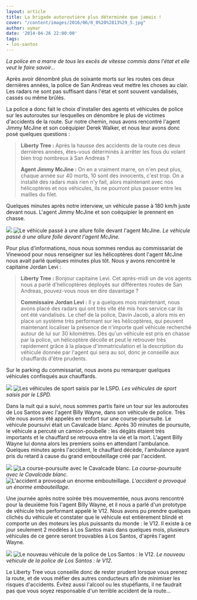 ```yaml
---
layout: article
title: La brigade autoroutière plus déterminée que jamais !
cover: "/content/images/2016/06/0_0%20%2813%29_5.jpg"
author: aymar
date: '2014-04-26 22:00:00'
tags:
- los-santos
---
```


_La police en a marre de tous les excès de vitesse commis dans l'état et elle veut le faire savoir..._

Après avoir dénombré plus de soixante morts sur les routes ces deux dernières années, la police de San Andreas veut mettre les choses au clair. Les radars ne sont pas suffisant dans l'état et sont souvent vandalisés, cassés ou même brûlés.

La police a donc fait le choix d'installer des agents et véhicules de police sur les autoroutes sur lesquelles on dénombre le plus de victimes d'accidents de la route. Sur notre chemin, nous avons rencontré l'agent Jimmy McJine et son coéquipier Derek Walker, et nous leur avons donc posé quelques questions :

> **Liberty Tree :** Après la hausse des accidents de la route ces deux dernières années, êtes-vous déterminés à arrêter les fous du volant bien trop nombreux à San Andreas ?
> 
> **Agent Jimmy McJine :** On en a vraiment marre, on n'en peut plus, chaque année sur 40 morts, 10 sont des innocents, c'est trop. On a installé des radars mais rien n'y fait, alors maintenant avec nos hélicoptères et nos véhicules, ils ne pourront plus passer entre les mailles du filet.

Quelques minutes après notre interview, un véhicule passe à 180 km/h juste devant nous. L'agent Jimmy McJine et son coéquipier le prennent en chasse.

![](/content/images/2016/06/0_0%20%282%29_11.jpg)
![Le véhicule passé à une allure folle devant l'agent McJine.](/content/images/2016/06/0_0%20%281%29_14.jpg)
_Le véhicule passé à une allure folle devant l'agent McJine._

Pour plus d'informations, nous nous sommes rendus au commissariat de Vinewood pour nous renseigner sur les hélicoptères dont l'agent McJine nous avait parlé quelques minutes plus tôt. Nous y avons rencontré le capitaine Jordan Levi :

> **Liberty Tree :** Bonjour capitaine Levi. Cet après-midi un de vos agents nous a parlé d'hélicoptères déployés sur différentes routes de San Andreas, pouvez-vous nous en dire davantage ?
> 
> **Commissaire Jordan Levi :** Il y a quelques mois maintenant, nous avons placé des radars qui ont très vite été mis hors service car ils ont été vandalisés. Le chef de la police, Davin Jacob, a alors mis en place un système très performant sur les hélicoptères, qui peuvent maintenant localiser la présence de n'importe quel véhicule recherché autour de lui sur 30 kilomètres. Dès qu'un véhicule est pris en chasse par la police, un hélicoptère décolle et peut le retrouver très rapidement grâce à la plaque d'immatriculation et la description du véhicule donnée par l'agent qui sera au sol, donc je conseille aux chauffards d'être prudents.

Sur le parking du commissariat, nous avons pu remarquer quelques véhicules confisqués aux chauffards.

![](/content/images/2016/06/0_0%20%286%29_8.jpg)
![Les véhicules de sport saisis par le LSPD.](/content/images/2016/06/0_0%20%284%29_12.jpg)
_Les véhicules de sport saisis par le LSPD._

Dans la nuit qui a suivi, nous sommes partis faire un tour sur les autoroutes de Los Santos avec l'agent Billy Wayne, dans son véhicule de police. Très vite nous avons été appelés en renfort sur une course-poursuite. Le véhicule poursuivi était un Cavalcade blanc. Après 30 minutes de poursuite, le véhicule a percuté un camion-poubelle : les dégâts étaient très importants et le chauffard se retrouva entre la vie et la mort. L'agent Billy Wayne lui donna alors les premiers soins en attendant l'ambulance. Quelques minutes après l'accident, le chauffard décède, l'ambulance ayant pris du retard à cause du grand embouteillage créé par l'accident.

![](/content/images/2016/06/0_0%20%288%29_6.jpg)
![La course-poursuite avec le Cavalcade blanc.](/content/images/2016/06/0_0%20%287%29_6.jpg)
_La course-poursuite avec le Cavalcade blanc._[](/content/images/2016/06/0_0%20%289%29_7.jpg)
![L'accident a provoqué un énorme embouteillage.](/content/images/2016/06/0_0%20%2810%29_6.jpg)
_L'accident a provoqué un énorme embouteillage._

Une journée après notre soirée très mouvementée, nous avons rencontré pour la deuxième fois l'agent Billy Wayne, et il nous a parlé d'un prototype de véhicule très performant appelé le V12. Nous avons pu prendre quelques clichés du véhicule et constater que le véhicule est entièrement blindé et comporte un des moteurs les plus puissants du monde : le V12. Il existe à ce jour seulement 2 modèles à Los Santos mais dans quelques mois, plusieurs véhicules de ce genre seront trouvables à Los Santos, d'après l'agent Wayne.

![](/content/images/2016/06/0_0%20%2811%29_6.jpg)
![Le nouveau véhicule de la police de Los Santos : le V12.](/content/images/2016/06/0_0%20%2812%29_3.jpg)
_Le nouveau véhicule de la police de Los Santos : le V12._

Le Liberty Tree vous conseille donc de rester prudent lorsque vous prenez la route, et de vous méfier des autres conducteurs afin de minimiser les risques d'accidents. Évitez aussi l'alcool ou les stupéfiants, il ne faudrait pas que vous soyez responsable d'un terrible accident de la route...

<!--kg-card-end: markdown-->
